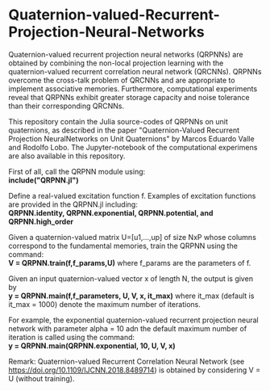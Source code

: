 # Quaternion-valued-Recurrent-Projection-Neural-Networks

Quaternion-valued recurrent projection neural networks (QRPNNs) are obtained by combining the non-local projection learning with the quaternion-valued recurrent correlation neural network (QRCNNs).
QRPNNs overcome the cross-talk problem of QRCNNs and are appropriate to implement associative memories. 
Furthermore, computational experiments reveal that QRPNNs exhibit greater storage capacity and noise tolerance than their corresponding QRCNNs.

This repository contain the Julia source-codes of QRPNNs on unit quaternions, as described in the paper "Quaternion-Valued Recurrent Projection NeuralNetworks on Unit Quaternions" by Marcos Eduardo Valle and Rodolfo Lobo.
The Jupyter-notebook of the computational experimens are also available in this repository.

First of all, call the QRPNN module using: 
<br><b>include("QRPNN.jl")</b>
  
Define a real-valued excitation function f. Examples of excitation functions are provided in the QRPNN.jl including:
<br><b>QRPNN.identity, QRPNN.exponential, QRPNN.potential, and QRPNN.high_order</b>

Given a quaternion-valued matrix U=[u1,...,up] of size NxP whose columns correspond to the fundamental memories, train the QRPNN using the command: 
<br><b>V = QRPNN.train(f,f_params,U)</b>
where f_params are the parameters of f.

Given an input quaternion-valued vector x of length N, the output is given by 
<br><b>y = QRPNN.main(f,f_parameters, U, V, x, it_max)</b>
where it_max (default is it_max = 1000) denote the maximum number of iterations.

For example, the exponential quaternion-valued recurrent projection neural network with parameter alpha = 10 adn the default maximum number of iteration is called using the command:
<br><b>y = QRPNN.main(QRPNN.exponential, 10, U, V, x)</b>

Remark: Quaternion-valued Recurrent Correlation Neural Network (see https://doi.org/10.1109/IJCNN.2018.8489714) is obtained by considering V = U (without training).

